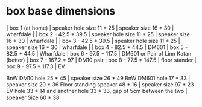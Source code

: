 # box base dimensions

| box 1 (at home) | speaker hole size 11 * 25 | speaker size 16 * 30 | wharfdale |
| box 2 - 42.5 * 39.5 | speaker hole size 11 * 25 | speaker size 16 * 30 | wharfdale |
| box 3 - 42.5 * 39.5 | speaker hole size 11 * 25 | speaker size 16 * 30 | wharfdale |
| box 4 - 82.5 * 44.5 | DM601
| box 5 - 82.5 * 44.5 | Wharfdale
| box 6 - 97.5 * 117.5 | DM601 or Pair of Linn Katan (better)
| box 7 - 167.2 * 97 | DM10 pair
| box 8 - 77.5 * 147.5 | floor stander
| box 9 - 97.5 * 117.3 | EV

BnW DM10 hole 25 * 45 | speaker size 26 * 49
BnW DM601 hole  17 * 33 | speaker size 20 * 36
Floor standing speaker 48 * 16 | speaker size 97 * 23
EV hole 33 * 14 and another hole 33 * 33, gap of 5cm between the two | speaker Size 60 * 38
